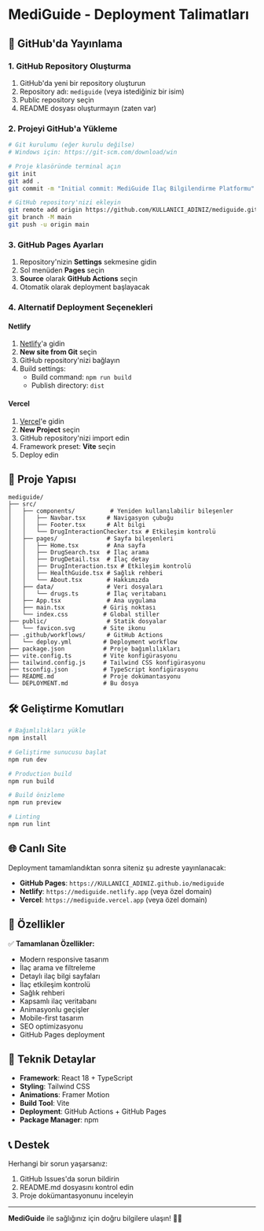 # MediGuide - Deployment Talimatları

## 🚀 GitHub'da Yayınlama

### 1. GitHub Repository Oluşturma

1. GitHub'da yeni bir repository oluşturun
2. Repository adı: `mediguide` (veya istediğiniz bir isim)
3. Public repository seçin
4. README dosyası oluşturmayın (zaten var)

### 2. Projeyi GitHub'a Yükleme

```bash
# Git kurulumu (eğer kurulu değilse)
# Windows için: https://git-scm.com/download/win

# Proje klasöründe terminal açın
git init
git add .
git commit -m "Initial commit: MediGuide İlaç Bilgilendirme Platformu"

# GitHub repository'nizi ekleyin
git remote add origin https://github.com/KULLANICI_ADINIZ/mediguide.git
git branch -M main
git push -u origin main
```

### 3. GitHub Pages Ayarları

1. Repository'nizin **Settings** sekmesine gidin
2. Sol menüden **Pages** seçin
3. **Source** olarak **GitHub Actions** seçin
4. Otomatik olarak deployment başlayacak

### 4. Alternatif Deployment Seçenekleri

#### Netlify
1. [Netlify](https://netlify.com)'a gidin
2. **New site from Git** seçin
3. GitHub repository'nizi bağlayın
4. Build settings:
   - Build command: `npm run build`
   - Publish directory: `dist`

#### Vercel
1. [Vercel](https://vercel.com)'e gidin
2. **New Project** seçin
3. GitHub repository'nizi import edin
4. Framework preset: **Vite** seçin
5. Deploy edin

## 📁 Proje Yapısı

```
mediguide/
├── src/
│   ├── components/          # Yeniden kullanılabilir bileşenler
│   │   ├── Navbar.tsx      # Navigasyon çubuğu
│   │   ├── Footer.tsx      # Alt bilgi
│   │   └── DrugInteractionChecker.tsx # Etkileşim kontrolü
│   ├── pages/              # Sayfa bileşenleri
│   │   ├── Home.tsx        # Ana sayfa
│   │   ├── DrugSearch.tsx  # İlaç arama
│   │   ├── DrugDetail.tsx  # İlaç detay
│   │   ├── DrugInteraction.tsx # Etkileşim kontrolü
│   │   ├── HealthGuide.tsx # Sağlık rehberi
│   │   └── About.tsx       # Hakkımızda
│   ├── data/               # Veri dosyaları
│   │   └── drugs.ts        # İlaç veritabanı
│   ├── App.tsx             # Ana uygulama
│   ├── main.tsx           # Giriş noktası
│   └── index.css          # Global stiller
├── public/                 # Statik dosyalar
│   └── favicon.svg        # Site ikonu
├── .github/workflows/      # GitHub Actions
│   └── deploy.yml         # Deployment workflow
├── package.json           # Proje bağımlılıkları
├── vite.config.ts         # Vite konfigürasyonu
├── tailwind.config.js     # Tailwind CSS konfigürasyonu
├── tsconfig.json          # TypeScript konfigürasyonu
├── README.md              # Proje dokümantasyonu
└── DEPLOYMENT.md          # Bu dosya
```

## 🛠️ Geliştirme Komutları

```bash
# Bağımlılıkları yükle
npm install

# Geliştirme sunucusu başlat
npm run dev

# Production build
npm run build

# Build önizleme
npm run preview

# Linting
npm run lint
```

## 🌐 Canlı Site

Deployment tamamlandıktan sonra siteniz şu adreste yayınlanacak:
- **GitHub Pages**: `https://KULLANICI_ADINIZ.github.io/mediguide`
- **Netlify**: `https://mediguide.netlify.app` (veya özel domain)
- **Vercel**: `https://mediguide.vercel.app` (veya özel domain)

## 📱 Özellikler

✅ **Tamamlanan Özellikler:**
- Modern responsive tasarım
- İlaç arama ve filtreleme
- Detaylı ilaç bilgi sayfaları
- İlaç etkileşim kontrolü
- Sağlık rehberi
- Kapsamlı ilaç veritabanı
- Animasyonlu geçişler
- Mobile-first tasarım
- SEO optimizasyonu
- GitHub Pages deployment

## 🔧 Teknik Detaylar

- **Framework**: React 18 + TypeScript
- **Styling**: Tailwind CSS
- **Animations**: Framer Motion
- **Build Tool**: Vite
- **Deployment**: GitHub Actions + GitHub Pages
- **Package Manager**: npm

## 📞 Destek

Herhangi bir sorun yaşarsanız:
1. GitHub Issues'da sorun bildirin
2. README.md dosyasını kontrol edin
3. Proje dokümantasyonunu inceleyin

---

**MediGuide** ile sağlığınız için doğru bilgilere ulaşın! 💊✨ 